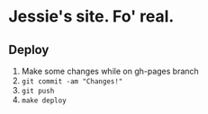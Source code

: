 # Jessie's site. Fo' real.

## Deploy
1. Make some changes while on gh-pages branch
2. `git commit -am "Changes!"`
3. `git push`
4. `make deploy`
